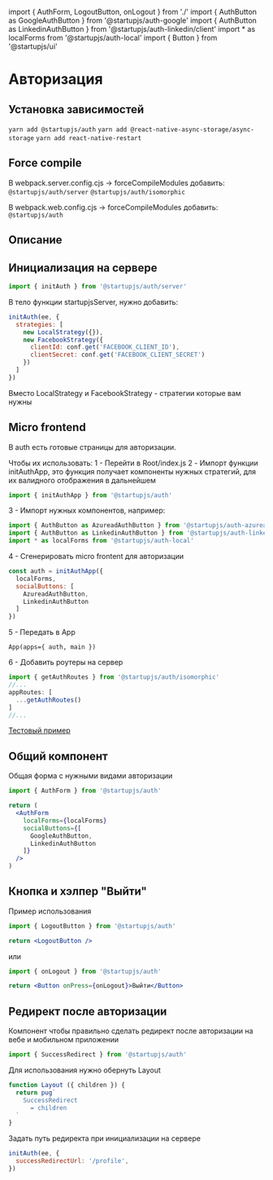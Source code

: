 import { AuthForm, LogoutButton, onLogout } from './'
import { AuthButton as GoogleAuthButton } from '@startupjs/auth-google'
import { AuthButton as LinkedinAuthButton } from '@startupjs/auth-linkedin/client'
import * as localForms from '@startupjs/auth-local'
import { Button } from '@startupjs/ui'

# Авторизация

## Установка зависимостей
`yarn add @startupjs/auth`
`yarn add @react-native-async-storage/async-storage`
`yarn add react-native-restart`

## Force compile
В webpack.server.config.cjs -> forceCompileModules добавить:
`@startupjs/auth/server`
`@startupjs/auth/isomorphic`

В webpack.web.config.cjs -> forceCompileModules добавить:
`@startupjs/auth`

## Описание


## Инициализация на сервере
```js
import { initAuth } from '@startupjs/auth/server'
```

В тело функции startupjsServer, нужно добавить:
```js
initAuth(ee, {
  strategies: [
    new LocalStrategy({}),
    new FacebookStrategy({
      clientId: conf.get('FACEBOOK_CLIENT_ID'),
      clientSecret: conf.get('FACEBOOK_CLIENT_SECRET')
    })
  ]
})
```
Вместо LocalStrategy и FacebookStrategy - стратегии которые вам нужны

## Micro frontend
В auth есть готовые страницы для авторизации.

Чтобы их использовать:
1 - Перейти в Root/index.js
2 - Импорт функции initAuthApp, это функция получает компоненты нужных стратегий, для их валидного отображения в дальнейшем
```js
import { initAuthApp } from '@startupjs/auth'
```

3 - Импорт нужных компонентов, например:
```js
import { AuthButton as AzureadAuthButton } from '@startupjs/auth-azuread'
import { AuthButton as LinkedinAuthButton } from '@startupjs/auth-linkedin'
import * as localForms from '@startupjs/auth-local'
```

4 - Сгенерировать micro frontent для авторизации
```js
const auth = initAuthApp({
  localForms,
  socialButtons: [
    AzureadAuthButton,
    LinkedinAuthButton
  ]
})
```

5 - Передать в App
```pug
App(apps={ auth, main })
```

6 - Добавить роутеры на сервер
```js
import { getAuthRoutes } from '@startupjs/auth/isomorphic'
//...
appRoutes: [
  ...getAuthRoutes()
]
//...
```

[Тестовый пример](/auth/sign-in)

## Общий компонент
Общая форма с нужными видами авторизации

```js
import { AuthForm } from '@startupjs/auth'
```

```jsx example
return (
  <AuthForm
    localForms={localForms}
    socialButtons={[
      GoogleAuthButton,
      LinkedinAuthButton
    ]}
  />
)
```

## Кнопка и хэлпер "Выйти"
Пример использования

```js
import { LogoutButton } from '@startupjs/auth'
```
```jsx example
return <LogoutButton />
```

или

```js
import { onLogout } from '@startupjs/auth'
```
```jsx example
return <Button onPress={onLogout}>Выйти</Button>
```


## Редирект после авторизации
Компонент чтобы правильно сделать редирект после авторизации на вебе и мобильном приложении
```js
import { SuccessRedirect } from '@startupjs/auth'
```

Для использования нужно обернуть Layout
```jsx
function Layout ({ children }) {
  return pug`
    SuccessRedirect
      = children
  `
}
```

Задать путь редиректа при инициализации на сервере
```js
initAuth(ee, {
  successRedirectUrl: '/profile',
})
```

